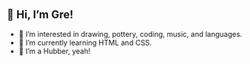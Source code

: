 
<!---
GreCodes/GreCodes is a ✨ special ✨ repository because its `README.md` (this file) appears on your GitHub profile.
You can click the Preview link to take a look at your changes.
--->

## 👋 Hi, I’m Gre!
- 👀 I’m interested in drawing, pottery, coding, music, and languages.
- 🌱 I’m currently learning HTML and CSS.
- 💞️ I’m a Hubber, yeah!

